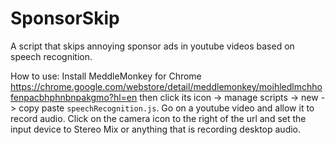 # SponsorSkip

A script that skips annoying sponsor ads in youtube videos based on speech recognition.

How to use: Install MeddleMonkey for Chrome https://chrome.google.com/webstore/detail/meddlemonkey/moihledlmchhofenpacbhphnbnpakgmo?hl=en 
then click its icon -> manage scripts -> new -> copy paste `speechRecognition.js`. Go on a youtube video and allow it to record audio.
Click on the camera icon to the right of the url and set the input device to Stereo Mix or anything that is recording desktop audio.
